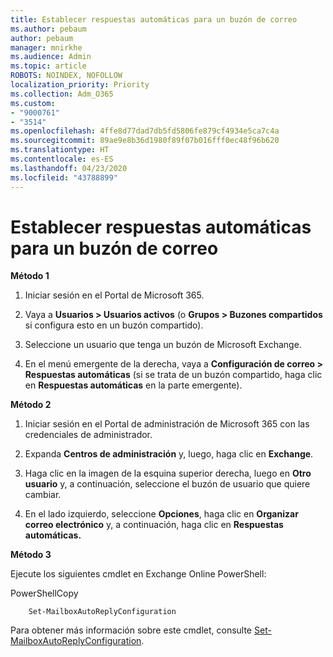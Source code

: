 ```yaml
---
title: Establecer respuestas automáticas para un buzón de correo
ms.author: pebaum
author: pebaum
manager: mnirkhe
ms.audience: Admin
ms.topic: article
ROBOTS: NOINDEX, NOFOLLOW
localization_priority: Priority
ms.collection: Adm_O365
ms.custom:
- "9000761"
- "3514"
ms.openlocfilehash: 4ffe8d77dad7db5fd5806fe879cf4934e5ca7c4a
ms.sourcegitcommit: 89ae9e8b36d1980f89f07b016fff0ec48f96b620
ms.translationtype: HT
ms.contentlocale: es-ES
ms.lasthandoff: 04/23/2020
ms.locfileid: "43788899"
---
```

# <a name="set-auto-replies-for-a-users-mailbox"></a>Establecer respuestas automáticas para un buzón de correo

**Método 1**

1. Iniciar sesión en el Portal de Microsoft 365.

2. Vaya a **Usuarios > Usuarios activos** (o **Grupos > Buzones compartidos** si configura esto en un buzón compartido).

3. Seleccione un usuario que tenga un buzón de Microsoft Exchange.

4. En el menú emergente de la derecha, vaya a **Configuración de correo > Respuestas automáticas** (si se trata de un buzón compartido, haga clic en **Respuestas automáticas** en la parte emergente).

**Método 2**

1. Iniciar sesión en el Portal de administración de Microsoft 365 con las credenciales de administrador.

2. Expanda **Centros de administración** y, luego, haga clic en **Exchange**.

3. Haga clic en la imagen de la esquina superior derecha, luego en **Otro usuario** y, a continuación, seleccione el buzón de usuario que quiere cambiar.

4. En el lado izquierdo, seleccione **Opciones**, haga clic en **Organizar correo electrónico** y, a continuación, haga clic en **Respuestas automáticas.**

**Método 3**

Ejecute los siguientes cmdlet en Exchange Online PowerShell:

PowerShellCopy

```
    Set-MailboxAutoReplyConfiguration
```

Para obtener más información sobre este cmdlet, consulte [Set-MailboxAutoReplyConfiguration](https://docs.microsoft.com/powershell/module/exchange/mailboxes/set-mailboxautoreplyconfiguration).
